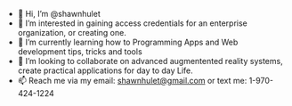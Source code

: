 - 👋 Hi, I’m @shawnhulet
- 👀 I’m interested in gaining access credentials for an enterprise organization, or creating one.
- 🌱 I’m currently learning how to Programming Apps and Web development tips, tricks and tools
- 💞️ I’m looking to collaborate on advanced augmentented reality systems, create practical applications for day to day Life.
- 📫 Reach me via my email: shawnhulet@gmail.com or text me: 1-970-424-1224

<!---
shawnhulet/shawnhulet is a ✨ special ✨ repository because its `README.md` (this file) appears on your GitHub profile.
You can click the Preview link to take a look at your changes.
--->
